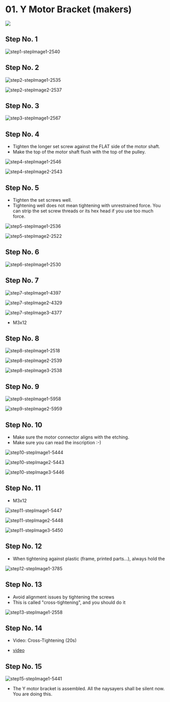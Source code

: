 # 01. Y Motor Bracket (makers)

![](https://d17kynu4zpq5hy.cloudfront.net/igi/imade3d/YcPQJEym4WnGQARg.medium)

## Step No. 1

![step1-stepImage1-2540](https://d17kynu4zpq5hy.cloudfront.net/igi/imade3d/WiSnAbfwr4RGbuZc.medium)


## Step No. 2

![step2-stepImage1-2535](https://d17kynu4zpq5hy.cloudfront.net/igi/imade3d/RigtBahDecDGAErx.medium)

![step2-stepImage2-2537](https://d17kynu4zpq5hy.cloudfront.net/igi/imade3d/NYGkmVnegAhtaWwf.medium)

## Step No. 3

![step3-stepImage1-2567](https://d17kynu4zpq5hy.cloudfront.net/igi/imade3d/lAJ41LnYSfU5AWDi.medium)

## Step No. 4

- Tighten the longer set screw against the FLAT side of the motor shaft.
- Make the top of the motor shaft flush with the top of the pulley.

![step4-stepImage1-2546](https://d17kynu4zpq5hy.cloudfront.net/igi/imade3d/BjnJWXDJXS2GPxR5.medium)

![step4-stepImage2-2543](https://d17kynu4zpq5hy.cloudfront.net/igi/imade3d/GtUxf1MwbAW2IDE5.medium)


## Step No. 5

- Tighten the set screws well.
- Tightening well does not mean tightening with unrestrained force. You can strip the set screw threads or its hex head if you use too much force.

![step5-stepImage1-2536](https://d17kynu4zpq5hy.cloudfront.net/igi/imade3d/FqGOaKc4SSFqRERR.medium)

![step5-stepImage2-2522](https://d17kynu4zpq5hy.cloudfront.net/igi/imade3d/sWTd2TsIfRRWDy3r.medium)

## Step No. 6

![step6-stepImage1-2530](https://d17kynu4zpq5hy.cloudfront.net/igi/imade3d/TsPYBUBZbJlGFTfJ.medium)


## Step No. 7

![step7-stepImage1-4397](https://d17kynu4zpq5hy.cloudfront.net/igi/imade3d/AhUYuVmAbJYfUWWf.medium)

![step7-stepImage2-4329](https://d17kynu4zpq5hy.cloudfront.net/igi/imade3d/SL3XdgNIkRPARQLG.medium)

![step7-stepImage3-4377](https://d17kynu4zpq5hy.cloudfront.net/igi/imade3d/UJL52UHRdhyxdUQ4.medium)

- M3x12

## Step No. 8

![step8-stepImage1-2518](https://d17kynu4zpq5hy.cloudfront.net/igi/imade3d/QoYKWlMU2tt5EXfS.medium)

![step8-stepImage2-2539](https://d17kynu4zpq5hy.cloudfront.net/igi/imade3d/fPTHi2KQWYNKlvWQ.medium)

![step8-stepImage3-2538](https://d17kynu4zpq5hy.cloudfront.net/igi/imade3d/RvY4XwabAJsMwGeG.medium)


## Step No. 9

![step9-stepImage1-5958](https://d17kynu4zpq5hy.cloudfront.net/igi/imade3d/MwrSDJRYoeqmnSMX.medium)

![step9-stepImage2-5959](https://d17kynu4zpq5hy.cloudfront.net/igi/imade3d/CfPBdMnYdjmW5QSd.medium)


## Step No. 10

- Make sure the motor connector aligns with the etching.
- Make sure you can read the inscription :-)

![step10-stepImage1-5444](https://d17kynu4zpq5hy.cloudfront.net/igi/imade3d/kdXVZJXeqodby6dV.medium)

![step10-stepImage2-5443](https://d17kynu4zpq5hy.cloudfront.net/igi/imade3d/IhGUl5vSEpZYcOdv.medium)

![step10-stepImage3-5446](https://d17kynu4zpq5hy.cloudfront.net/igi/imade3d/RGFIHaTGuhGH13gD.medium)

## Step No. 11

- M3x12

![step11-stepImage1-5447](https://d17kynu4zpq5hy.cloudfront.net/igi/imade3d/tkPNRQC6pDqIsHBR.medium)

![step11-stepImage2-5448](https://d17kynu4zpq5hy.cloudfront.net/igi/imade3d/FnBjQIxV5wXjIuCq.medium)

![step11-stepImage3-5450](https://d17kynu4zpq5hy.cloudfront.net/igi/imade3d/RkVxITaAlQEymLua.medium)

## Step No. 12

- When tightening against plastic (frame, printed parts...), always hold the

![step12-stepImage1-3785](https://d17kynu4zpq5hy.cloudfront.net/igi/imade3d/l6tWZe5u4IOyOiMP.medium)

## Step No. 13

- Avoid alignment issues by tightening the screws
- This is called "cross-tightening", and you should do it

![step13-stepImage1-2558](https://d17kynu4zpq5hy.cloudfront.net/igi/imade3d/GPElUgVOVLuA1gZD.medium)

## Step No. 14
- Video: Cross-Tightening (20s)

- [video](https://dozuki-guide-objects.s3.amazonaws.com/igo/video/imade3d/NKhloPJIqa1Ad4Pv_MP4_720.mp4)


## Step No. 15

![step15-stepImage1-5441](https://d17kynu4zpq5hy.cloudfront.net/igi/imade3d/UDlUqBmYFDjkqo6K.medium)

- The Y motor bracket is assembled. All the naysayers shall be silent now. You are doing this.
